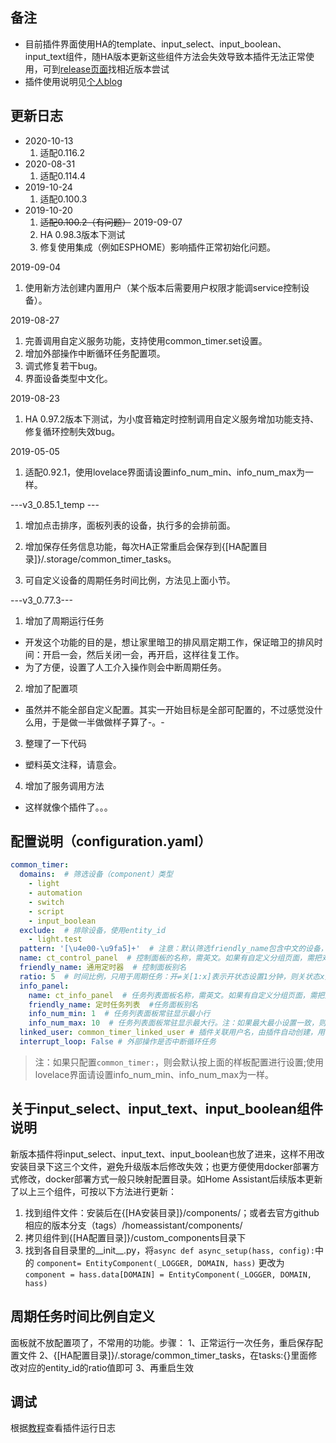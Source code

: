 ## 备注
- 目前插件界面使用HA的template、input_select、input_boolean、input_text组件，随HA版本更新这些组件方法会失效导致本插件无法正常使用，可到[release页面](https://github.com/cnk700i/common_timer/releases)找相近版本尝试
- 插件使用说明见[个人blog](https://ljr.im/articles/plugin-home-assistant-universal-timer-upgraded-version/)

## 更新日志
- 2020-10-13
  1. 适配0.116.2
- 2020-08-31
  1. 适配0.114.4
- 2019-10-24
  1. 适配0.100.3
- 2019-10-20
  1. ~~适配0.100.2（有问题）~~
2019-09-07
  1. HA 0.98.3版本下测试
  2. 修复使用集成（例如ESPHOME）影响插件正常初始化问题。

2019-09-04
  1. 使用新方法创建内置用户（某个版本后需要用户权限才能调service控制设备）。

2019-08-27
  1. 完善调用自定义服务功能，支持使用common_timer.set设置。
  2. 增加外部操作中断循环任务配置项。
  3. 调式修复若干bug。
  4. 界面设备类型中文化。

2019-08-23
  1. HA 0.97.2版本下测试，为小度音箱定时控制调用自定义服务增加功能支持、修复循环控制失效bug。

2019-05-05
  1. 适配0.92.1，使用lovelace界面请设置info_num_min、info_num_max为一样。

---v3_0.85.1_temp ---
  1. 增加点击排序，面板列表的设备，执行多的会排前面。

  2. 增加保存任务信息功能，每次HA正常重启会保存到{[HA配置目录]}/.storage/common_timer_tasks。

  3. 可自定义设备的周期任务时间比例，方法见上面小节。

---v3_0.77.3---
  1. 增加了周期运行任务

  - 开发这个功能的目的是，想让家里暗卫的排风扇定期工作，保证暗卫的排风时间：开启一会，然后关闭一会，再开启，这样往复工作。
  - 为了方便，设置了人工介入操作则会中断周期任务。

  2. 增加了配置项

  - 虽然并不能全部自定义配置。其实一开始目标是全部可配置的，不过感觉没什么用，于是做一半做做样子算了-。-

  3. 整理了一下代码

  - 塑料英文注释，请意会。

  4. 增加了服务调用方法

  - 这样就像个插件了。。。

## 配置说明（configuration.yaml）
```yaml
common_timer:
  domains:  # 筛选设备（component）类型
    - light
    - automation
    - switch
    - script
    - input_boolean
  exclude:  # 排除设备，使用entity_id
    - light.test
  pattern: '[\u4e00-\u9fa5]+'  # 注意：默认筛选friendly_name包含中文的设备，如果不筛选，设置为'.*'
  name: ct_control_panel  # 控制面板的名称，需英文。如果有自定义分组页面，需把对应的group，例如goup.ct_control_panel加到分页
  friendly_name: 通用定时器  # 控制面板别名
  ratio: 5  # 时间比例，只用于周期任务：开⇌关[1:x]表示开状态设置1分钟，则关状态x分钟；关⇌开[1:x]表示关状态设置1分钟，则开状态x分钟
  info_panel:
    name: ct_info_panel  # 任务列表面板名称，需英文。如果有自定义分组页面，需把对应的group，例如group.ct_info_panel加到分页
    friendly_name: 定时任务列表  #任务面板别名
    info_num_min: 1  # 任务列表面板常驻显示最小行
    info_num_max: 10  # 任务列表面板常驻显示最大行。注：如果最大最小设置一致，则常驻显示
  linked_user: common_timer_linked_user # 插件关联用户名，由插件自动创建，用于解决控制需要权限问题
  interrupt_loop: False # 外部操作是否中断循环任务
```
>注：如果只配置`common_timer:`，则会默认按上面的样板配置进行设置;使用lovelace界面请设置info_num_min、info_num_max为一样。
## 关于input_select、input_text、input_boolean组件说明
新版本插件将input_select、input_text、input_boolean也放了进来，这样不用改安装目录下这三个文件，避免升级版本后修改失效；也更方便使用docker部署方式修改，docker部署方式一般只映射配置目录。如Home Assistant后续版本更新了以上三个组件，可按以下方法进行更新：
1. 找到组件文件：安装后在{[HA安装目录]}/components/；或者去官方github相应的版本分支（tags）/homeassistant/components/
2. 拷贝组件到{[HA配置目录]}/custom_components目录下
2. 找到各自目录里的__init__.py，将`async def async_setup(hass, config):`中的 `component= EntityComponent(_LOGGER, DOMAIN, hass)` 更改为 `component = hass.data[DOMAIN] = EntityComponent(_LOGGER, DOMAIN, hass)`

## 周期任务时间比例自定义
面板就不放配置项了，不常用的功能。步骤：
1、正常运行一次任务，重启保存配置文件
2、{[HA配置目录]}/.storage/common_timer_tasks，在tasks:{}里面修改对应的entity_id的ratio值即可
3、再重启生效

## 调试
根据[教程][1]查看插件运行日志

[1]: https://ljr.im/articles/home-assistant-novice-question-set/#3-%E8%B0%83%E8%AF%95%E5%8F%8A%E6%9F%A5%E7%9C%8B%E7%A8%8B%E5%BA%8F%E8%BF%90%E8%A1%8C%E6%97%A5%E5%BF%97 "调试及查看程序运行日志"
